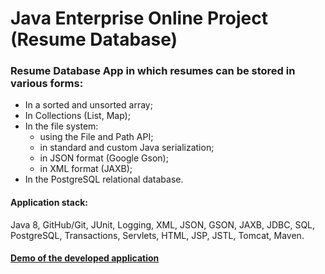 Java Enterprise Online Project (Resume Database)
===============================
<h3>Resume Database App in which resumes can be stored in various forms:</h3>

* In a sorted and unsorted array;
* In Collections (List, Map);
* In the file system:
  * using the File and Path API;
  * in standard and custom Java serialization;
  * in JSON format (Google Gson);
  * in XML format (JAXB);
* In the PostgreSQL relational database.

<h4>Application stack:</h4>

Java 8, GitHub/Git, JUnit, Logging, XML, JSON, GSON, JAXB, JDBC, SQL, PostgreSQL, Transactions, Servlets, HTML, JSP, JSTL, Tomcat, Maven.

<h4><a href="https://resumesappevgeny13.herokuapp.com/resume" target="_blank">Demo of the developed application</a></h4>
